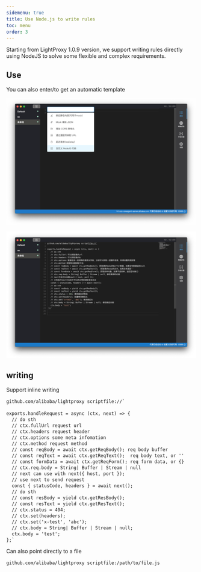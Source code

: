 ```yaml
---
sidemenu: true
title: Use Node.js to write rules
toc: menu
order: 3
---
```


Starting from LightProxy 1.0.9 version, we support writing rules directly using NodeJS to solve some flexible and complex requirements.

## Use

You can also enter/to get an automatic template

![img](../imgs/quick-rule-nodejs.png)

![img](../imgs/quick-rule-nodejs-result.png)


## writing

Support inline writing

```
github.com/alibaba/lightproxy scriptfile://`

exports.handleRequest = async (ctx, next) => {
  // do sth
  // ctx.fullUrl request url
  // ctx.headers request header
  // ctx.options some meta infomation
  // ctx.method request method
  // const reqBody = await ctx.getReqBody(); req body buffer
  // const reqText = await ctx.getReqText();  req body text, or ''
  // const formData = await ctx.getReqForm(); req form data, or {}
  // ctx.req.body = String| Buffer | Stream | null
  // next can use with next({ host, port });
  // use next to send request
  const { statusCode, headers } = await next(); 
  // do sth
  // const resBody = yield ctx.getResBody();
  // const resText = yield ctx.getResText();
  // ctx.status = 404;
  // ctx.set(headers);
  // ctx.set('x-test', 'abc');
  // ctx.body = String| Buffer | Stream | null;
  ctx.body = 'test';
};`
```

Can also point directly to a file


```
github.com/alibaba/lightproxy scriptfile:/path/to/file.js
```